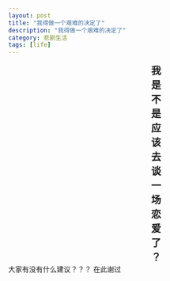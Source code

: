 ```yaml
---
layout: post
title: "我得做一个艰难的决定了"
description: "我得做一个艰难的决定了"
category: 悲剧生活
tags: [life]
---
```

<div style="width:598px; text-align:center; font-size:20px; font-weight:bold;">
我<br/>是<br/>不<br/>是<br/>应<br/>该<br/>去<br/>谈<br/>一<br/>场<br/>恋<br/>爱<br/>了<br/>？
</div>
大家有没有什么建议？？？    
在此谢过
